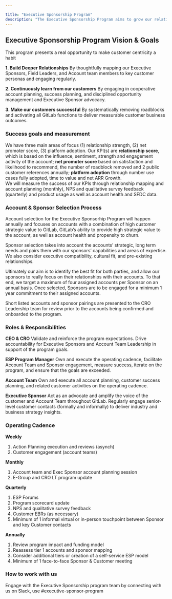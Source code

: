 ```yaml
---

title: "Executive Sponsorship Program"
description: "The Executive Sponsorship Program aims to grow our relationships with senior-level buyers and champions at our top customers, expand engagement to promote enterprise-wide platform adoption, and take a customer-centric approach to solving our customers' most challenging business problems."
---
```

## **Executive Sponsorship Program Vision & Goals**

This program presents a real opportunity to make customer centricity a habit

**1. Build Deeper Relationships**
By thoughtfully mapping our Executive Sponsors, Field Leaders, and Account team members to key customer personas and engaging regularly.

**2. Continuously learn from our customers**
By engaging in cooperative account planning, success planning, and disciplined opportunity management and Executive Sponsor advocacy.

**3. Make our customers successful**
By systematically removing roadblocks and activating all GitLab functions to deliver measurable customer business outcomes.

### **Success goals and measurement**

We have three main areas of focus (1) relationship strength, (2) net promoter score, (3) platform adoption. 
Our KPI(s) are **relationship score**, which is based on the influence, sentiment, strength and engagement activity of the account; **net promoter score** based on satisfaction and likelihood to recommend, the number of roadblock removed and 2 public customer references annually; **platform adoption** through number use cases fully adopted, time to value and net ARR Growth.  
We will measure the success of our KPIs through relationship mapping and account planning (monthly), NPS and qualitative survey feedback (quarterly) and product usage as well as account health and SFDC data.

### **Account & Sponsor Selection Process**

Account selection for the Executive Sponsorhip Program will happen annually and focuses on accounts with a combination of high customer strategic value to GitLab, GitLab’s ability to provide high strategic value to the account, as well as account health and propensity to churn.

Sponsor selection takes into account the accounts’ strategic, long term needs and pairs them with our sponsors’ capabilities and areas of expertise. We also consider executive compatibility, cultural fit, and pre-existing relationships.

Ultimately our aim is to identify the best fit for both parties, and allow our sponsors to really focus on their relationships with their accounts. To that end, we target a maximum of four assigned accounts per Sponsor on an annual basis. 
Once selected, Sponsors are to be engaged for a minimum 1 year commitment to their assigned accounts.

Short listed accounts and sponsor pairings are presented to the CRO Leadership team for review prior to the accounts being confirmed and onboarded to the program.

### **Roles & Responsibilities**

**CEO & CRO**
Validate and reinforce the program expectations. Drive accountability for Executive Sponsors and Account Team Leadership in support of the program goals. 

**ESP Program Manager**
Own and execute the operating cadence, facilitate Account Team and Sponsor engagement, measure success, iterate on the program, and ensure that the goals are exceeded.

**Account Team**
Own and execute all account planning, customer success planning, and related customer activities on the operating cadence.

**Executive Sponsor**
Act as an advocate and amplify the voice of the customer and Account Team throughout GitLab. Regularly engage senior-level customer contacts (formally and informally) to deliver industry and business strategy insights.

### **Operating Cadence**

**Weekly**

1. Action Planning execution and reviews (asynch)
2. Customer engagement (account teams)

**Monthly**

1. Account team and Exec Sponsor account planning session
2. E-Group and CRO LT program update

**Quarterly**

1. ESP Forums
2. Program scorecard update
3. NPS and qualitative survey feedback
4. Customer EBRs (as necessary)
5. Minimum of 1 informal virtual or in-person touchpoint between Sponsor and key Customer contacts

**Annually**

1.  Review program impact  and funding model
2. Reassess tier 1 accounts and sponsor mapping
3. Consider additional tiers or creation of a self-service ESP model
4. Minimum of 1 face-to-face Sponsor & Customer meeting

### **How to work with us**

Engage with the Executive Sponsorship program team by connecting with us on Slack, use #executive-sponsor-program